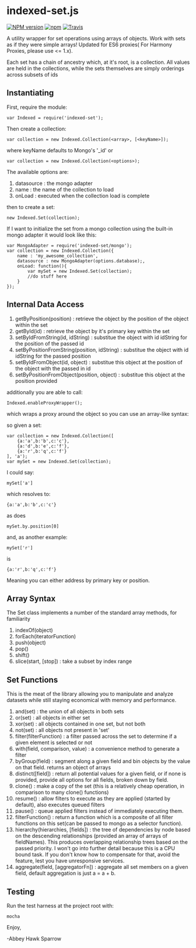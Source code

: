 indexed-set.js
==============
[![NPM version](https://img.shields.io/npm/v/indexed-set.svg)]()
[![npm](https://img.shields.io/npm/dt/indexed-set.svg)]()
[![Travis](https://img.shields.io/travis/khrome/indexed-set.svg)]()

A utility wrapper for set operations using arrays of objects. Work with sets as if they were simple arrays! Updated for ES6 proxies( For Harmony Proxies, please use <= 1.x).

Each set has a chain of ancestry which, at it's root, is a collection. All values are held in the collections, while the sets themselves are simply orderings across subsets of ids

Instantiating
-------------

First, require the module:

    var Indexed = require('indexed-set');

Then create a collection:

    var collection = new Indexed.Collection(<array>, [<keyName>]);

where keyName defaults to Mongo's '_id' or

    var collection = new Indexed.Collection(<options>);

The available options are:

1. datasource : the mongo adapter
2. name : the name of the collection to load
3. onLoad : executed when the collection load is complete

then to create a set:

    new Indexed.Set(collection);

If I want to initialize the set from a mongo collection using the built-in mongo adapter it would look like this:

    var MongoAdapter = require('indexed-set/mongo');
    var collection = new Indexed.Collection({
        name : 'my_awesome_collection',
        datasource : new MongoAdapter(options.database);,
        onLoad: function(){
            var mySet = new Indexed.Set(collection);
            //do stuff here
        }
    });

Internal Data Access
--------------------
1. getByPosition(position) : retrieve the object by the position of the object within the set
2. getById(id) : retrieve the object by it's primary key within the set
3. setByIdFromString(id, idString) : substitue the object with id idString for the position of the passed id
4. setByPositionFromString(position, idString) : substitue the object with id idString for the passed position
5. setByIdFromObject(id, object) : substitue this object at the position of the object with the passed in id
6. setByPositionFromObject(position, object) : substitue this object at the position provided

additionally you are able to call:

    Indexed.enableProxyWrapper();

which wraps a proxy around the object so you can use an array-like syntax:

so given a set:

    var collection = new Indexed.Collection([
        {a:'a',b:'b',c:'c'},
        {a:'d',b:'e',c:'f'},
        {a:'r',b:'q',c:'f'}
    ], 'a');
    var mySet = new Indexed.Set(collection);

I could say:

    mySet['a']

which resolves to:

    {a:'a',b:'b',c:'c'}

as does

    mySet.by.position[0]

and, as another example:

    mySet['r']

is

    {a:'r',b:'q',c:'f'}

Meaning you can either address by primary key or position.

Array Syntax
------------
The Set class implements a number of the standard array methods, for familiarity

1. indexOf(object)
2. forEach(iteratorFunction)
3. push(object)
4. pop()
5. shift()
6. slice(start, [stop]) : take a subset by index range

Set Functions
-------------
This is the meat of the library allowing you to manipulate and analyze datasets while still staying economical with memory and performance.

1. and(set) : the union of all objects in both sets
2. or(set) : all objects in either set
3. xor(set) : all objects contained in one set, but not both
4. not(set) : all objects not present in 'set'
5. filter(filterFunction) : a filter passed across the set to determine if a given element is selected or not
6. with(field, comparison, value) : a convenience method to generate a filter
7. byGroup(field) : segment along a given field and bin objects by the value on that field. returns an object of arrays
8. distinct([field]) : return all potential values for a given field, or if none is provided, provide all options for all fields, broken down by field.
9. clone() : make a copy of the set (this is a relatively cheap operation, in comparison to many clone() functions)
10. resume() : allow filters to execute as they are applied (started by default), also executes queued filters
11. pause() : queue applied filters instead of immediately executing them.
12. filterFunction() : return a function which is a composite of all filter functions on this set(can be passed to mongo as a selector function).
13. hierarchy(hierarchies, [fields]) : the tree of dependencies by node based on the descending relationships (provided an array of arrays of fieldNames). This produces overlapping relationship trees based on the passed priority. I won't go into further detail because this is a CPU bound task. If you don't know how to compensate for that, avoid the feature, lest you have unresponsive services.
14. aggregate(field, [aggregatorFn]) : aggregate all set members on a given field, default aggregation is just a = a + b.

Testing
-------

Run the test harness at the project root with:

    mocha

Enjoy,

-Abbey Hawk Sparrow

